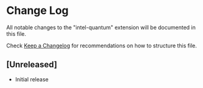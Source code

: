 # Change Log

All notable changes to the "intel-quantum" extension will be documented in this file.

Check [Keep a Changelog](http://keepachangelog.com/) for recommendations on how to structure this file.

## [Unreleased]

- Initial release